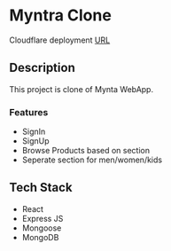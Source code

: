 # Myntra Clone

Cloudflare deployment [URL](https://myntra-clone-fe.pages.dev/)



## Description

This project is clone of Mynta WebApp.

### Features

- SignIn
- SignUp
- Browse Products based on section
- Seperate section for men/women/kids

## Tech Stack

- React
- Express JS
- Mongoose
- MongoDB

